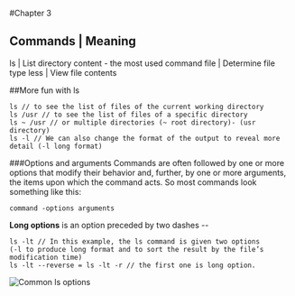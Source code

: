 #Chapter 3

Commands | Meaning
------------------
ls | List directory content - the most used command
file | Determine file type
less | View file contents

##More fun with ls

```
ls // to see the list of files of the current working directory
ls /usr // to see the list of files of a specific directory
ls ~ /usr // or multiple directories (~ root directory)- (usr directory)
ls -l // We can also change the format of the output to reveal more detail (-l long format)
```
###Options and arguments
Commands are often followed by one or more options that modify their behavior and, further, by one or more arguments, the items upon which the command acts. So most commands look something like this:
```
command -options arguments
```

**Long options** is an option preceded by two dashes --

```
ls -lt // In this example, the ls command is given two options
(-l to produce long format and to sort the result by the file’s modification time)
ls -lt --reverse = ls -lt -r // the first one is long option.
```
![Common ls options](./image/ls_options.png)

